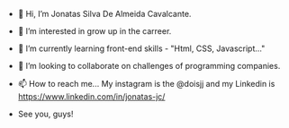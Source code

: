 - 👋 Hi, I’m Jonatas Silva De Almeida Cavalcante.
- 👀 I’m interested in grow up in the carreer. 
- 🌱 I’m currently learning front-end skills - "Html, CSS, Javascript..."
- 💞️ I’m looking to collaborate on challenges of programming companies. 
- 📫 How to reach me... My instagram is the @doisjj and my Linkedin is https://www.linkedin.com/in/jonatas-jc/

- See you, guys! 

<!---
lembrar de atualizar as skills aprendidas.
--->
